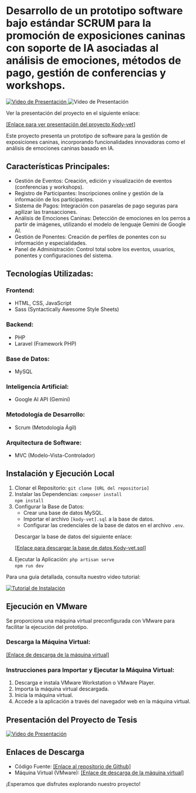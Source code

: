 <body>
  <h1>Desarrollo de un prototipo software bajo estándar SCRUM para la promoción de exposiciones caninas con soporte de IA asociadas al análisis de emociones, métodos de pago, gestión de conferencias y workshops.</h1>

   <a href="https://youtu.be/UTlxFCXV4Io">
    <img src="https://img.youtube.com/vi/UTlxFCXV4Io/0.jpg" alt="Video de Presentación">
  </a>
    <img src="https://epnecuador-my.sharepoint.com/:v:/g/personal/jefferson_alquinga_epn_edu_ec/EQ2AZDMLoyNNmDCUCZJ0Ya0B7GHgbwtzIk_CosGYCsfqIg?e=6ggZ2R&nav=eyJyZWZlcnJhbEluZm8iOnsicmVmZXJyYWxBcHAiOiJTdHJlYW1XZWJBcHAiLCJyZWZlcnJhbFZpZXciOiJTaGFyZURpYWxvZy1MaW5rIiwicmVmZXJyYWxBcHBQbGF0Zm9ybSI6IldlYiIsInJlZmVycmFsTW9kZSI6InZpZXcifX0%3D" alt="Video de Presentación">
  </a>

  <p>Ver la presentación del proyecto en el siguiente enlace:</p>
       <p><a href="https://youtu.be/UTlxFCXV4Io">[Enlace para ver presentación del proyecto Kody-vet] </a></p>

  <p>Este proyecto presenta un prototipo de software para la gestión de exposiciones caninas, incorporando funcionalidades innovadoras como el análisis de emociones caninas basado en IA.</p>

  <h2>Características Principales:</h2>
  <ul>
    <li>Gestión de Eventos: Creación, edición y visualización de eventos (conferencias y workshops).</li>
    <li>Registro de Participantes: Inscripciones online y gestión de la información de los participantes.</li>
    <li>Sistema de Pagos: Integración con pasarelas de pago seguras para agilizar las transacciones.</li>
    <li>Análisis de Emociones Caninas: Detección de emociones en los perros a partir de imágenes, utilizando el modelo de lenguaje Gemini de Google AI.</li>
    <li>Gestión de Ponentes: Creación de perfiles de ponentes con su información y especialidades.</li>
    <li>Panel de Administración: Control total sobre los eventos, usuarios, ponentes y configuraciones del sistema.</li>
  </ul>

  <h2>Tecnologías Utilizadas:</h2>

  <h3>Frontend:</h3>
  <ul>
    <li>HTML, CSS, JavaScript</li>
    <li>Sass (Syntactically Awesome Style Sheets)</li>
  </ul>

  <h3>Backend:</h3>
  <ul>
    <li>PHP</li>
    <li>Laravel (Framework PHP)</li>
  </ul>

  <h3>Base de Datos:</h3>
  <ul>
    <li>MySQL</li>
  </ul>

  <h3>Inteligencia Artificial:</h3>
  <ul>
    <li>Google AI API (Gemini)</li>
  </ul>

  <h3>Metodología de Desarrollo:</h3>
  <ul>
    <li>Scrum (Metodología Ágil)</li>
  </ul>

  <h3>Arquitectura de Software:</h3>
  <ul>
    <li>MVC (Modelo-Vista-Controlador)</li>
  </ul>

  <h2>Instalación y Ejecución Local</h2>

  <ol>
    <li>Clonar el Repositorio:
      <code>git clone [URL del repositorio]</code></li>
    <li>Instalar las Dependencias:
      <code>composer install</code><br>
      <code>npm install</code></li>
    <li>Configurar la Base de Datos:
      <ul>
        <li>Crear una base de datos MySQL.</li>
        <li>Importar el archivo <code>[kody-vet].sql</code> a la base de datos.</li>
        <li>Configurar las credenciales de la base de datos en el archivo <code>.env</code>.</li>
      </ul>
    </li>
    <p>Descargar la base de datos del siguiente enlace:</p>
       <p><a href="https://drive.google.com/file/d/1RBSp5cX5pvKl9pon27WqiE6rBw8BovUt/view?usp=sharing">[Enlace para descargar la base de datos Kody-vet.sql] </a></p>
    <li>Ejecutar la Aplicación:
      <code>php artisan serve</code><br>
      <code>npm run dev</code></li>
  </ol>

  <p>Para una guía detallada, consulta nuestro video tutorial:</p>

  <a href="https://youtu.be/UTlxFCXV4Io">
    <img src="https://img.youtube.com/vi/UTlxFCXV4Io/0.jpg" alt="Tutorial de Instalación">
  </a>

  <h2>Ejecución en VMware</h2>

  <p>Se proporciona una máquina virtual preconfigurada con VMware para facilitar la ejecución del prototipo.</p>

  <h3>Descarga la Máquina Virtual:</h3>
  <p><a href="https://drive.google.com/drive/folders/1Gm14uS4LNoeFDGU-Uyf4Tg0CbTaY9nwn?usp=sharing">[Enlace de descarga de la máquina virtual]</a></p>

  <h3>Instrucciones para Importar y Ejecutar la Máquina Virtual:</h3>
  <ol>
    <li>Descarga e instala VMware Workstation o VMware Player.</li>
    <li>Importa la máquina virtual descargada.</li>
    <li>Inicia la máquina virtual.</li>
    <li>Accede a la aplicación a través del navegador web en la máquina virtual.</li>
  </ol>

  <h2>Presentación del Proyecto de Tesis</h2>

  <a href="https://youtu.be/KNa5rnmX_YU">
    <img src="https://img.youtube.com/vi/KNa5rnmX_YU/0.jpg" alt="Video de Presentación">
  </a>

  <h2>Enlaces de Descarga</h2>

  <ul>
    <li>Código Fuente: <a href="https://github.com/Jeffers199817/TIC-FIS-EPN-2024A-KODY-VET">[Enlace al repositorio de Github]</a></li>
    <li>Máquina Virtual (VMware): <a href="https://drive.google.com/drive/folders/1Gm14uS4LNoeFDGU-Uyf4Tg0CbTaY9nwn?usp=sharing">[Enlace de descarga de la máquina virtual]</a></li>
  </ul>

  <p>¡Esperamos que disfrutes explorando nuestro proyecto!</p>
</body>
